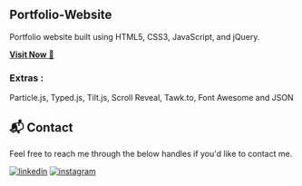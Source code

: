 ## Portfolio-Website
Portfolio website built using HTML5, CSS3, JavaScript, and jQuery.

<a href="https://web-mohitsharma.github.io/Portfolio-Website/" target="_blank">**Visit Now** 🚀</a>


### Extras : 
Particle.js, Typed.js, Tilt.js, Scroll Reveal, Tawk.to, Font Awesome and JSON


<h2>📬 Contact</h2> 

Feel free to reach me through the below handles if you'd like to contact me.

[![linkedin](https://img.shields.io/badge/LinkedIn-0077B5?style=for-the-badge&logo=linkedin&logoColor=white)](https://www.linkedin.com/in/mohit-sharma-3614b4333/)
[![instagram](https://img.shields.io/badge/Instagram-E4405F?style=for-the-badge&logo=instagram&logoColor=white)](https://www.instagram.com/verified_mohit/)
